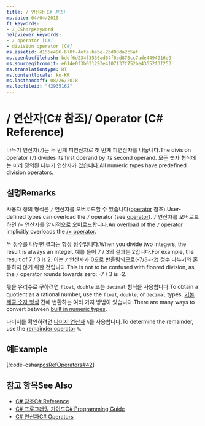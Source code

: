 ```yaml
---
title: / 연산자(C# 참조)
ms.date: 04/04/2018
f1_keywords:
- /_CSharpKeyword
helpviewer_keywords:
- / operator [C#]
- division operator [C#]
ms.assetid: d155e496-678f-4efa-bebe-2bd08da2c5af
ms.openlocfilehash: bddf6d234f3536ad64f0cd876cc7ade4494916d9
ms.sourcegitcommit: e614e0f3b031293e4107f37f752be43652f3f253
ms.translationtype: HT
ms.contentlocale: ko-KR
ms.lasthandoff: 08/26/2018
ms.locfileid: "42935162"
---
```

# <a name="-operator-c-reference"></a><span data-ttu-id="9b020-102">/ 연산자(C# 참조)</span><span class="sxs-lookup"><span data-stu-id="9b020-102">/ Operator (C# Reference)</span></span>
<span data-ttu-id="9b020-103">나누기 연산자(`/`)는 두 번째 피연산자로 첫 번째 피연산자를 나눕니다.</span><span class="sxs-lookup"><span data-stu-id="9b020-103">The division operator (`/`) divides its first operand by its second operand.</span></span> <span data-ttu-id="9b020-104">모든 숫자 형식에는 미리 정의된 나누기 연산자가 있습니다.</span><span class="sxs-lookup"><span data-stu-id="9b020-104">All numeric types have predefined division operators.</span></span>
  
## <a name="remarks"></a><span data-ttu-id="9b020-105">설명</span><span class="sxs-lookup"><span data-stu-id="9b020-105">Remarks</span></span>  
 <span data-ttu-id="9b020-106">사용자 정의 형식은 `/` 연산자를 오버로드할 수 있습니다([operator](../../../csharp/language-reference/keywords/operator.md) 참조).</span><span class="sxs-lookup"><span data-stu-id="9b020-106">User-defined types can overload the `/` operator (see [operator](../../../csharp/language-reference/keywords/operator.md)).</span></span> <span data-ttu-id="9b020-107">`/` 연산자를 오버로드하면 [/= 연산자](division-assignment-operator.md)를 암시적으로 오버로드합니다.</span><span class="sxs-lookup"><span data-stu-id="9b020-107">An overload of the `/` operator implicitly overloads the [/= operator](division-assignment-operator.md).</span></span>  
  
 <span data-ttu-id="9b020-108">두 정수를 나누면 결과는 항상 정수입니다.</span><span class="sxs-lookup"><span data-stu-id="9b020-108">When you divide two integers, the result is always an integer.</span></span> <span data-ttu-id="9b020-109">예를 들어 7 / 3의 결과는 2입니다.</span><span class="sxs-lookup"><span data-stu-id="9b020-109">For example, the result of 7 / 3 is 2.</span></span> <span data-ttu-id="9b020-110">이는 `/` 연산자가 0으로 반올림되므로(-7/3=-2) 정수 나누기와 혼동하지 않기 위한 것입니다.</span><span class="sxs-lookup"><span data-stu-id="9b020-110">This is not to be confused with floored division, as the `/` operator rounds towards zero: -7 / 3 is -2.</span></span>  
  
 <span data-ttu-id="9b020-111">몫을 유리수로 구하려면 `float`, `double` 또는 `decimal` 형식을 사용합니다.</span><span class="sxs-lookup"><span data-stu-id="9b020-111">To obtain a quotient as a rational number, use the `float`, `double`, or `decimal` types.</span></span> <span data-ttu-id="9b020-112">[기본 제공 숫자 형식](../../../csharp/language-reference/keywords/reference-tables-for-types.md) 간에 변환하는 여러 가지 방법이 있습니다.</span><span class="sxs-lookup"><span data-stu-id="9b020-112">There are many ways to convert between [built in numeric types](../../../csharp/language-reference/keywords/reference-tables-for-types.md).</span></span>  
  
 <span data-ttu-id="9b020-113">나머지를 확인하려면 [나머지 연산자](../../../csharp/language-reference/operators/remainder-operator.md) `%`를 사용합니다.</span><span class="sxs-lookup"><span data-stu-id="9b020-113">To determine the remainder, use the [remainder operator](../../../csharp/language-reference/operators/remainder-operator.md) `%`.</span></span>  
  
## <a name="example"></a><span data-ttu-id="9b020-114">예</span><span class="sxs-lookup"><span data-stu-id="9b020-114">Example</span></span>  
 [!code-csharp[csRefOperators#42](../../../csharp/language-reference/operators/codesnippet/CSharp/division-operator_1.cs)]  
  
## <a name="see-also"></a><span data-ttu-id="9b020-115">참고 항목</span><span class="sxs-lookup"><span data-stu-id="9b020-115">See Also</span></span>

- [<span data-ttu-id="9b020-116">C# 참조</span><span class="sxs-lookup"><span data-stu-id="9b020-116">C# Reference</span></span>](../../../csharp/language-reference/index.md)  
- [<span data-ttu-id="9b020-117">C# 프로그래밍 가이드</span><span class="sxs-lookup"><span data-stu-id="9b020-117">C# Programming Guide</span></span>](../../../csharp/programming-guide/index.md)  
- [<span data-ttu-id="9b020-118">C# 연산자</span><span class="sxs-lookup"><span data-stu-id="9b020-118">C# Operators</span></span>](../../../csharp/language-reference/operators/index.md)
